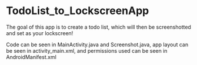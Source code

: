 # TodoList_to_LockscreenApp

The goal of this app is to create a todo list, which will then be screenshotted 
and set as your lockscreen!

Code can be seen in MainActivity.java and Screenshot.java, app layout can be seen in 
activity_main.xml, and permissions used can be seen in AndroidManifest.xml
